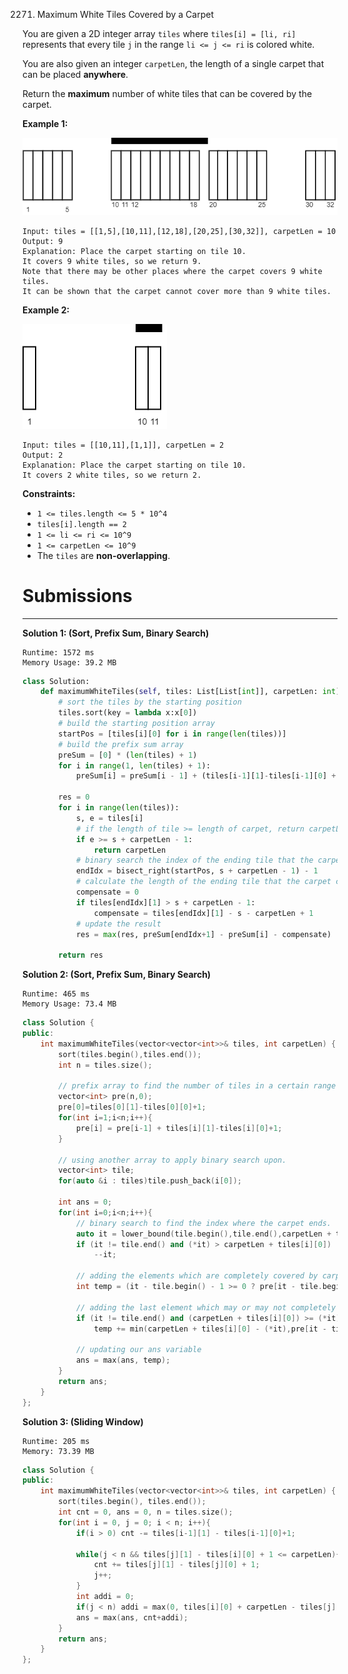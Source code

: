 2271. Maximum White Tiles Covered by a Carpet

You are given a 2D integer array `tiles` where `tiles[i] = [li, ri]` represents that every tile `j` in the range `li <= j <= ri` is colored white.

You are also given an integer `carpetLen`, the length of a single carpet that can be placed **anywhere**.

Return the **maximum** number of white tiles that can be covered by the carpet.

 

**Example 1:**

![2371_example1drawio3.png](img/2371_example1drawio3.png)
```
Input: tiles = [[1,5],[10,11],[12,18],[20,25],[30,32]], carpetLen = 10
Output: 9
Explanation: Place the carpet starting on tile 10. 
It covers 9 white tiles, so we return 9.
Note that there may be other places where the carpet covers 9 white tiles.
It can be shown that the carpet cannot cover more than 9 white tiles.
```

**Example 2:**

![2371_example2drawio.png](img/2371_example2drawio.png)
```
Input: tiles = [[10,11],[1,1]], carpetLen = 2
Output: 2
Explanation: Place the carpet starting on tile 10. 
It covers 2 white tiles, so we return 2.
```

**Constraints:**

* `1 <= tiles.length <= 5 * 10^4`
* `tiles[i].length == 2`
* `1 <= li <= ri <= 10^9`
* `1 <= carpetLen <= 10^9`
* The `tiles` are **non-overlapping**.

# Submissions
---
**Solution 1: (Sort, Prefix Sum, Binary Search)**
```
Runtime: 1572 ms
Memory Usage: 39.2 MB
```
```python
class Solution:
    def maximumWhiteTiles(self, tiles: List[List[int]], carpetLen: int) -> int:
        # sort the tiles by the starting position
        tiles.sort(key = lambda x:x[0])
        # build the starting position array
        startPos = [tiles[i][0] for i in range(len(tiles))]
        # build the prefix sum array
        preSum = [0] * (len(tiles) + 1)
        for i in range(1, len(tiles) + 1):
            preSum[i] = preSum[i - 1] + (tiles[i-1][1]-tiles[i-1][0] + 1)
        
        res = 0
        for i in range(len(tiles)):
            s, e = tiles[i]
            # if the length of tile >= length of carpet, return carpetLen
            if e >= s + carpetLen - 1:
                return carpetLen
            # binary search the index of the ending tile that the carpet can partially cover
            endIdx = bisect_right(startPos, s + carpetLen - 1) - 1
            # calculate the length of the ending tile that the carpet cannot cover 
            compensate = 0
            if tiles[endIdx][1] > s + carpetLen - 1:
                compensate = tiles[endIdx][1] - s - carpetLen + 1
            # update the result
            res = max(res, preSum[endIdx+1] - preSum[i] - compensate)
            
        return res
```

**Solution 2: (Sort, Prefix Sum, Binary Search)**
```
Runtime: 465 ms
Memory Usage: 73.4 MB
```
```c++
class Solution {
public:
    int maximumWhiteTiles(vector<vector<int>>& tiles, int carpetLen) {
        sort(tiles.begin(),tiles.end());
        int n = tiles.size();
        
        // prefix array to find the number of tiles in a certain range in constant time.
        vector<int> pre(n,0);
        pre[0]=tiles[0][1]-tiles[0][0]+1;       
        for(int i=1;i<n;i++){
            pre[i] = pre[i-1] + tiles[i][1]-tiles[i][0]+1;
        }
        
        // using another array to apply binary search upon.     
        vector<int> tile;
        for(auto &i : tiles)tile.push_back(i[0]);
        
        int ans = 0;
        for(int i=0;i<n;i++){
            // binary search to find the index where the carpet ends.
            auto it = lower_bound(tile.begin(),tile.end(),carpetLen + tiles[i][0]); 
            if (it != tile.end() and (*it) > carpetLen + tiles[i][0])
                --it;
            
            // adding the elements which are completely covered by carpet.          
            int temp = (it - tile.begin() - 1 >= 0 ? pre[it - tile.begin() - 1] : 0) - (i - 1 >= 0 ? pre[i - 1] : 0);
            
            // adding the last element which may or may not completely be covered by the carpet.
            if (it != tile.end() and (carpetLen + tiles[i][0]) >= (*it))
                temp += min(carpetLen + tiles[i][0] - (*it),pre[it - tile.begin()] - (it - tile.begin() - 1 >= 0 ? pre[it-tile.begin() - 1] : 0));
            
            // updating our ans variable            
            ans = max(ans, temp);
        }
        return ans;
    }
};
```

**Solution 3: (Sliding Window)**
```
Runtime: 205 ms
Memory: 73.39 MB
```
```c++
class Solution {
public:
    int maximumWhiteTiles(vector<vector<int>>& tiles, int carpetLen) {
        sort(tiles.begin(), tiles.end());
        int cnt = 0, ans = 0, n = tiles.size();
        for(int i = 0, j = 0; i < n; i++){
            if(i > 0) cnt -= tiles[i-1][1] - tiles[i-1][0]+1;

            while(j < n && tiles[j][1] - tiles[i][0] + 1 <= carpetLen){
                cnt += tiles[j][1] - tiles[j][0] + 1;
                j++;
            }
            int addi = 0;
            if(j < n) addi = max(0, tiles[i][0] + carpetLen - tiles[j][0]);
            ans = max(ans, cnt+addi);
        }
        return ans;
    }
};
```
